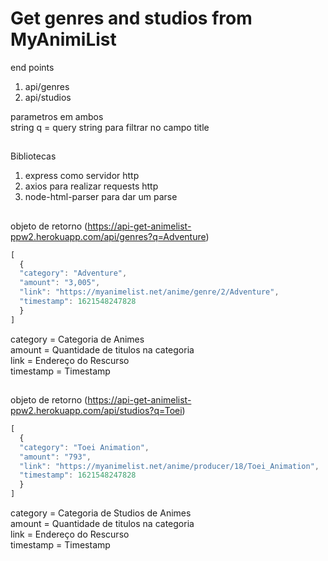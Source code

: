 # Get genres and studios from MyAnimiList

end points
1. api/genres
2. api/studios

parametros em ambos  
string q = query string para filtrar no campo title 
##

Bibliotecas  
1. express como servidor http  
2. axios para realizar requests http 
3. node-html-parser para dar um parse
##

objeto de retorno  (https://api-get-animelist-ppw2.herokuapp.com/api/genres?q=Adventure)
```javascript
[
  {
  "category": "Adventure",
  "amount": "3,005",
  "link": "https://myanimelist.net/anime/genre/2/Adventure",
  "timestamp": 1621548247828
  }
]
```
category = Categoria de Animes  
amount = Quantidade de titulos na categoria  
link = Endereço do Rescurso  
timestamp = Timestamp
##
objeto de retorno  (https://api-get-animelist-ppw2.herokuapp.com/api/studios?q=Toei)
```javascript
[
  {
  "category": "Toei Animation",
  "amount": "793",
  "link": "https://myanimelist.net/anime/producer/18/Toei_Animation",
  "timestamp": 1621548247828
  }
]
```
category = Categoria de Studios de Animes  
amount = Quantidade de titulos na categoria  
link = Endereço do Rescurso  
timestamp = Timestamp
